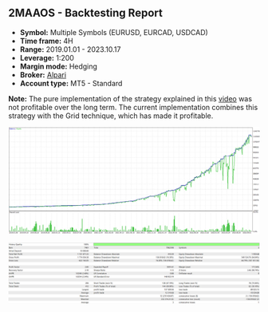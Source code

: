 ## 2MAAOS - Backtesting Report

-   **Symbol:** Multiple Symbols (EURUSD, EURCAD, USDCAD)
-   **Time frame:** 4H
-   **Range:** 2019.01.01 - 2023.10.17
-   **Leverage:** 1:200
-   **Margin mode:** Hedging
-   **Broker:** [Alpari](https://alpariforex.org)
-   **Account type:** MT5 - Standard

**Note:** The pure implementation of the strategy explained in this [video](https://youtu.be/gQnpmH8ygJU) was not profitable over the long term. The current implementation combines this strategy with the Grid technique, which has made it profitable.

![Graph](graph.png)

![Report](report.png)
